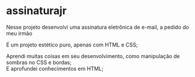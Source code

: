 # assinaturajr
Nesse projeto desenvolvi uma assinatura eletrônica de e-mail, a pedido do meu irmão

É um projeto estético puro, apenas com HTML e CSS;

Aprendi muitas coisas em seu desenvolvimento, como manipulação de sombras no CSS e bordas;<br>
E aprofundei conhecimentos em HTML;

